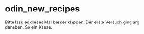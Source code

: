 # odin_new_recipes
Bitte lass es dieses Mal besser klappen. Der erste Versuch ging arg daneben. So ein Kaese.